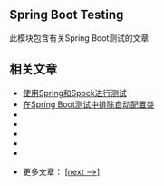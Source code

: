 ## Spring Boot Testing

此模块包含有关Spring Boot测试的文章

## 相关文章

+ [使用Spring和Spock进行测试](docs/使用Spring和Spock进行测试.md)
+ [在Spring Boot测试中排除自动配置类](docs/在SpringBoot测试中排除自动配置类.md)
+ []()
+ []()
+ []()
+ []()
+ []()

- 更多文章： [[next -->]](../spring-boot-testing-2/README.md)